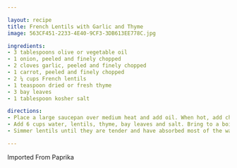 ```yaml
---

layout: recipe
title: French Lentils with Garlic and Thyme
image: 563CF451-2233-4E40-9CF3-3DB613EE778C.jpg

ingredients:
- 3 tablespoons olive or vegetable oil
- 1 onion, peeled and finely chopped
- 2 cloves garlic, peeled and finely chopped
- 1 carrot, peeled and finely chopped
- 2 ¼ cups French lentils
- 1 teaspoon dried or fresh thyme
- 3 bay leaves
- 1 tablespoon kosher salt

directions:
- Place a large saucepan over medium heat and add oil. When hot, add chopped vegetables and sauté until softened, 5 to 10 minutes.
- Add 6 cups water, lentils, thyme, bay leaves and salt. Bring to a boil, then reduce to a fast simmer.
- Simmer lentils until they are tender and have absorbed most of the water, 20 to 25 minutes. If necessary, drain any excess water after lentils have cooked. Serve immediately, or allow them to cool and reheat later.

---
```

Imported From Paprika